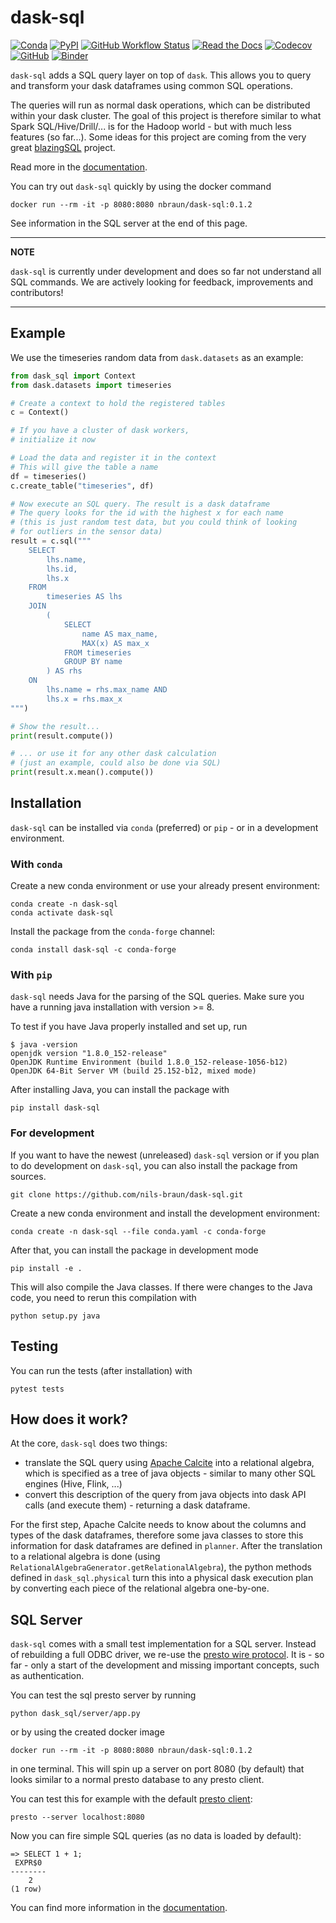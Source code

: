 # dask-sql

[![Conda](https://img.shields.io/conda/v/conda-forge/dask-sql)](https://anaconda.org/conda-forge/dask-sql)
[![PyPI](https://img.shields.io/pypi/v/dask-sql?logo=pypi)](https://pypi.python.org/pypi/dask-sql/)
[![GitHub Workflow Status](https://img.shields.io/github/workflow/status/nils-braun/dask-sql/Test?logo=github)](https://github.com/nils-braun/dask-sql/actions)
[![Read the Docs](https://img.shields.io/readthedocs/dask-sql)](https://dask-sql.readthedocs.io/en/latest/)
[![Codecov](https://img.shields.io/codecov/c/github/nils-braun/dask-sql?logo=codecov)](https://codecov.io/gh/nils-braun/dask-sql)
[![GitHub](https://img.shields.io/github/license/nils-braun/dask-sql)](https://github.com/nils-braun/dask-sql/blob/main/LICENSE.txt)
[![Binder](https://mybinder.org/badge_logo.svg)](https://mybinder.org/v2/gh/nils-braun/dask-sql-binder/main?urlpath=lab)

`dask-sql` adds a SQL query layer on top of `dask`.
This allows you to query and transform your dask dataframes using
common SQL operations.

The queries will run as normal dask operations, which can be distributed within your dask cluster.
The goal of this project is therefore similar to what Spark SQL/Hive/Drill/... is for the Hadoop world - but with much less features (so far...).
Some ideas for this project are coming from the very great [blazingSQL](https://github.com/BlazingDB/blazingsql) project.

Read more in the [documentation](https://dask-sql.readthedocs.io/en/latest/).

You can try out `dask-sql` quickly by using the docker command

    docker run --rm -it -p 8080:8080 nbraun/dask-sql:0.1.2

See information in the SQL server at the end of this page.

---

**NOTE**

`dask-sql` is currently under development and does so far not understand all SQL commands.
We are actively looking for feedback, improvements and contributors!

---

## Example

We use the timeseries random data from `dask.datasets` as an example:

```python
from dask_sql import Context
from dask.datasets import timeseries

# Create a context to hold the registered tables
c = Context()

# If you have a cluster of dask workers,
# initialize it now

# Load the data and register it in the context
# This will give the table a name
df = timeseries()
c.create_table("timeseries", df)

# Now execute an SQL query. The result is a dask dataframe
# The query looks for the id with the highest x for each name
# (this is just random test data, but you could think of looking
# for outliers in the sensor data)
result = c.sql("""
    SELECT
        lhs.name,
        lhs.id,
        lhs.x
    FROM
        timeseries AS lhs
    JOIN
        (
            SELECT
                name AS max_name,
                MAX(x) AS max_x
            FROM timeseries
            GROUP BY name
        ) AS rhs
    ON
        lhs.name = rhs.max_name AND
        lhs.x = rhs.max_x
""")

# Show the result...
print(result.compute())

# ... or use it for any other dask calculation
# (just an example, could also be done via SQL)
print(result.x.mean().compute())
```

## Installation

`dask-sql` can be installed via `conda` (preferred) or `pip` - or in a development environment.

### With `conda`

Create a new conda environment or use your already present environment:

    conda create -n dask-sql
    conda activate dask-sql

Install the package from the `conda-forge` channel:

    conda install dask-sql -c conda-forge

### With `pip`

`dask-sql` needs Java for the parsing of the SQL queries.
Make sure you have a running java installation with version >= 8.

To test if you have Java properly installed and set up, run

    $ java -version
    openjdk version "1.8.0_152-release"
    OpenJDK Runtime Environment (build 1.8.0_152-release-1056-b12)
    OpenJDK 64-Bit Server VM (build 25.152-b12, mixed mode)

After installing Java, you can install the package with

    pip install dask-sql

### For development

If you want to have the newest (unreleased) `dask-sql` version or if you plan to do development on `dask-sql`, you can also install the package from sources.

    git clone https://github.com/nils-braun/dask-sql.git

Create a new conda environment and install the development environment:

    conda create -n dask-sql --file conda.yaml -c conda-forge

After that, you can install the package in development mode

    pip install -e .

This will also compile the Java classes. If there were changes to the Java code, you need to rerun this compilation with

    python setup.py java

## Testing

You can run the tests (after installation) with

    pytest tests

## How does it work?

At the core, `dask-sql` does two things:

- translate the SQL query using [Apache Calcite](https://calcite.apache.org/) into a relational algebra, which is specified as a tree of java objects - similar to many other SQL engines (Hive, Flink, ...)
- convert this description of the query from java objects into dask API calls (and execute them) - returning a dask dataframe.

For the first step, Apache Calcite needs to know about the columns and types of the dask dataframes, therefore some java classes to store this information for dask dataframes are defined in `planner`.
After the translation to a relational algebra is done (using `RelationalAlgebraGenerator.getRelationalAlgebra`), the python methods defined in `dask_sql.physical` turn this into a physical dask execution plan by converting each piece of the relational algebra one-by-one.

## SQL Server

`dask-sql` comes with a small test implementation for a SQL server.
Instead of rebuilding a full ODBC driver, we re-use the [presto wire protocol](https://github.com/prestodb/presto/wiki/HTTP-Protocol).
It is - so far - only a start of the development and missing important concepts, such as
authentication.

You can test the sql presto server by running

    python dask_sql/server/app.py

or by using the created docker image

    docker run --rm -it -p 8080:8080 nbraun/dask-sql:0.1.2

in one terminal. This will spin up a server on port 8080 (by default)
that looks similar to a normal presto database to any presto client.

You can test this for example with the default [presto client](https://prestosql.io/docs/current/installation/cli.html):

    presto --server localhost:8080

Now you can fire simple SQL queries (as no data is loaded by default):

    => SELECT 1 + 1;
     EXPR$0
    --------
        2
    (1 row)

You can find more information in the [documentation](https://dask-sql.readthedocs.io/en/latest/pages/server.html).
